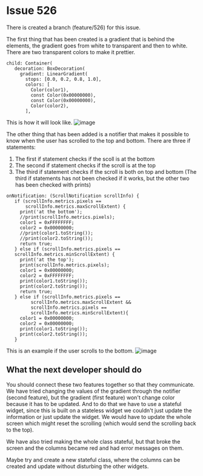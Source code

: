# Issue 526

There is created a branch (feature/526) for this issue.

The first thing that has been created is a gradient that is behind the elements, the gradient goes from white to
transparent and then to white. There are two transparent colors to make it prettier.

```
child: Container( 
   decoration: BoxDecoration( 
     gradient: LinearGradient( 
       stops: [0.0, 0.2, 0.8, 1.0], 
       colors: [ 
         Color(color1), 
         const Color(0x00000000), 
         const Color(0x00000000), 
         Color(color2), 
       ],
```

This is how it will look like.
![image](https://user-images.githubusercontent.com/43955099/100991754-a747f280-3553-11eb-8b15-555517cee83a.png)

The other thing that has been added is a notifier that makes it possible to know when the user has scrolled to the top
and bottom. 
There are three if statements:
1. The first if statement checks if the scoll is at the bottom
2. The second if statement checks if the scroll is at the top
3. The third if statement checks if the scroll is both on top and bottom
(The third if statements has not been checked if it works, but the other two has been checked with prints)

```
onNotification: (ScrollNotification scrollInfo) { 
   if (scrollInfo.metrics.pixels == 
       scrollInfo.metrics.maxScrollExtent) { 
     print('at the bottom'); 
     //print(scrollInfo.metrics.pixels); 
     color1 = 0xFFFFFFFF; 
     color2 = 0x00000000; 
     //print(color1.toString()); 
     //print(color2.toString()); 
     return true; 
   } else if (scrollInfo.metrics.pixels == 
   scrollInfo.metrics.minScrollExtent) { 
     print('at the top'); 
     print(scrollInfo.metrics.pixels); 
     color1 = 0x00000000; 
     color2 = 0xFFFFFFFF; 
     print(color1.toString()); 
     print(color2.toString()); 
     return true; 
   } else if (scrollInfo.metrics.pixels == 
         scrollInfo.metrics.maxScrollExtent && 
         scrollInfo.metrics.pixels == 
         scrollInfo.metrics.minScrollExtent){ 
     color1 = 0x00000000; 
     color2 = 0x00000000; 
     print(color1.toString()); 
     print(color2.toString()); 
   }
```

This is an example if the user scrolls to the bottom.
![image](https://user-images.githubusercontent.com/43955099/100992849-f5112a80-3554-11eb-8057-f088e99c6580.png)

## What the next developer should do

You should connect these two features together so that they communicate.
We have tried changing the values of the gradient through the notifier (second feature), but the gradient
(first feature) won't change color because it has to be updated. And to do that we have to use a stateful widget, since
this is built on a stateless widget we couldn't just update the information or just update the widget. We would have to
update the whole screen which might reset the scrolling (which would send the scrolling back to the top).

We have also tried making the whole class stateful, but that broke the screen and the columns became red and had error
messages on them.

Maybe try and create a new stateful class, where the columns can be created and update without disturbing the other
widgets.

